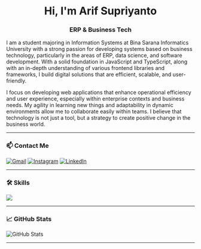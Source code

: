 <h1 align="center">Hi, I'm Arif Supriyanto</h1>
<h3 align="center">ERP & Business Tech</h3>

I am a student majoring in Information Systems at Bina Sarana Informatics University with a strong passion for developing systems based on business technology, particularly in the areas of ERP, data science, and software development. With a solid foundation in JavaScript and TypeScript, along with an in-depth understanding of various frontend libraries and frameworks, I build digital solutions that are efficient, scalable, and user-friendly.

I focus on developing web applications that enhance operational efficiency and user experience, especially within enterprise contexts and business needs. My agility in learning new things and adaptability in dynamic environments allow me to collaborate easily within teams. I believe that technology is not just a tool, but a strategy to create positive change in the business world.

---

### 📫 Contact Me
[![Gmail](https://img.shields.io/badge/Gmail-d14836?style=for-the-badge&logo=gmail&logoColor=white)](mailto:arf.supriyanto22@gmail.com)
[![Instagram](https://img.shields.io/badge/Instagram-%23E4405F?style=for-the-badge&logo=instagram&logoColor=white)](https://www.instagram.com/arifsupriyanto_)
[![LinkedIn](https://img.shields.io/badge/LinkedIn-blue?style=for-the-badge&logo=linkedin&logoColor=white)](https://www.linkedin.com/in/arifsupriyanto22)

---

### 🛠️ Skills

<p>
  <img src="https://skillicons.dev/icons?i=html,css,bootstrap,js,php,figma,mysql,git,github,vscode,postman,flutter,rapidminer" />
</p>

---

### 📈 GitHub Stats
![GitHub Stats](https://github-readme-stats.vercel.app/api?username=arifsupriyanto22&show_icons=true&theme=tokyonight)

---

